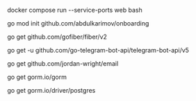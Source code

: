 docker compose run --service-ports web bash

go mod init github.com/abdulkarimov/onboarding

go get github.com/gofiber/fiber/v2

go get -u github.com/go-telegram-bot-api/telegram-bot-api/v5

go get github.com/jordan-wright/email

go get gorm.io/gorm

go get gorm.io/driver/postgres
